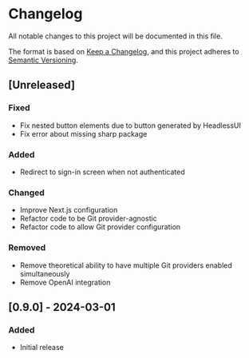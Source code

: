 # Changelog
All notable changes to this project will be documented in this file.

The format is based on [Keep a Changelog](https://keepachangelog.com/en/1.0.0/),
and this project adheres to [Semantic Versioning](https://semver.org/spec/v2.0.0.html).

## [Unreleased]

### Fixed
- Fix nested button elements due to button generated by HeadlessUI
- Fix error about missing sharp package

### Added
- Redirect to sign-in screen when not authenticated

### Changed
- Improve Next.js configuration
- Refactor code to be Git provider-agnostic
- Refactor code to allow Git provider configuration

### Removed
- Remove theoretical ability to have multiple Git providers enabled simultaneously
- Remove OpenAI integration

## [0.9.0] - 2024-03-01

### Added
- Initial release
